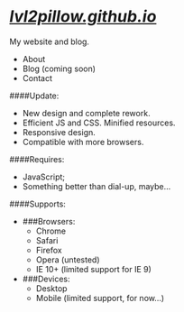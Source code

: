 [*lvl2pillow.github.io*](http://lvl2pillow.github.io "lvl2pillow")
====================

My website and blog.

- About
- Blog (coming soon)
- Contact

####Update:

- New design and complete rework.
- Efficient JS and CSS. Minified resources.
- Responsive design.
- Compatible with more browsers.

####Requires:

- JavaScript;
- Something better than dial-up, maybe...

####Supports:

- ###Browsers:
	- Chrome
	- Safari
	- Firefox
	- Opera (untested)
	- IE 10+ (limited support for IE 9)
- ###Devices:
	- Desktop
	- Mobile (limited support, for now...)